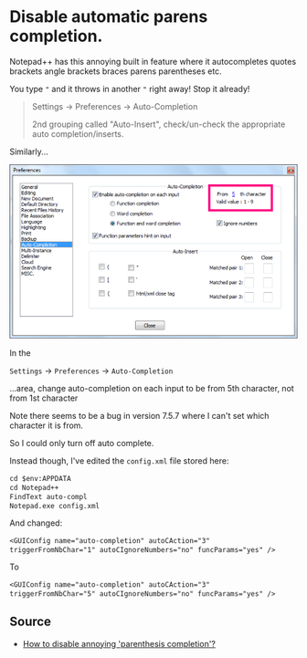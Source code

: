 # Disable automatic parens completion.

Notepad++ has this annoying built in feature where it autocompletes quotes brackets angle brackets braces parens parentheses etc.

You type `"`  and it throws in another `"` right away! Stop it already!


> Settings -> Preferences -> Auto-Completion
>
> 2nd grouping called "Auto-Insert", check/un-check the appropriate auto completion/inserts.

Similarly...

![nth_char.png](nth_char.png)

In the 

`Settings` &rarr; `Preferences` &rarr; `Auto-Completion`

...area, change auto-completion on each input to be from 5th character, not from 1st character

Note there seems to be a bug in version 7.5.7 where I can't set which character it is from.

So I could only turn off auto complete.

Instead though, I've edited the `config.xml` file stored here:


	cd $env:APPDATA
	cd Notepad++
	FindText auto-compl
	Notepad.exe config.xml
	
        
And changed:


    <GUIConfig name="auto-completion" autoCAction="3" triggerFromNbChar="1" autoCIgnoreNumbers="no" funcParams="yes" />		
	
To

	
	<GUIConfig name="auto-completion" autoCAction="3" triggerFromNbChar="5" autoCIgnoreNumbers="no" funcParams="yes" />


## Source


 * [How to disable annoying 'parenthesis completion'?](http://stackoverflow.com/questions/119387/how-to-disable-annoying-parenthesis-completion)